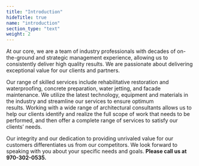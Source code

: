 ```yaml
---
title: "Introduction"
hideTitle: true
name: "introduction"
section_type: "text"
weight: 2
---
```


At our core, we are a team of industry professionals with decades of on-the-ground and strategic management experience, allowing us to consistently deliver high quality results. We are passionate about delivering exceptional value for our clients and partners.

Our range of skilled services include rehabilitative restoration and waterproofing, concrete preparation, water jetting, and facade maintenance. We utilize the latest technology, equipment and materials in the industry and streamline our services to ensure optimum results. Working with a wide range of
architectural consultants allows us to help our clients identify and realize the full scope of work that needs to be performed, and then offer a complete range of services to satisfy our clients’ needs.

Our integrity and our dedication to providing unrivaled value for our customers differentiates us from our competitors. We look forward to speaking with you about your specific needs and goals. **Please call us at 970-302-0535.**
